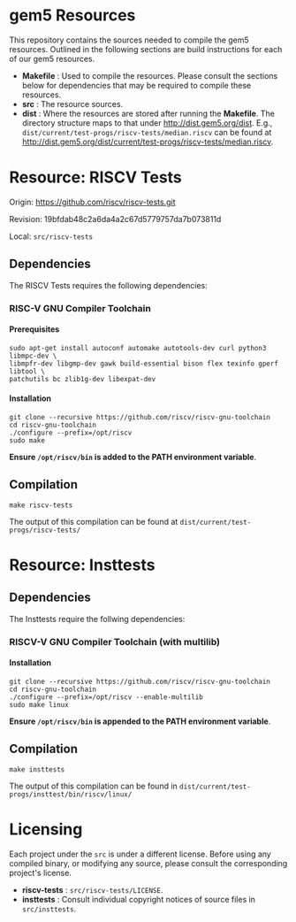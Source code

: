 # gem5 Resources

This repository contains the sources needed to compile the gem5 resources.
Outlined in the following sections are build instructions for each of our
gem5 resources.

* **Makefile** : Used to compile the resources. Please consult the sections
below for dependencies that may be required to compile these resources.
* **src** : The resource sources.
* **dist** : Where the resources are stored after running the **Makefile**.
The directory structure maps to that under http://dist.gem5.org/dist. E.g.,
`dist/current/test-progs/riscv-tests/median.riscv` can be found at
http://dist.gem5.org/dist/current/test-progs/riscv-tests/median.riscv.

# Resource: RISCV Tests

Origin: <https://github.com/riscv/riscv-tests.git>

Revision: 19bfdab48c2a6da4a2c67d5779757da7b073811d

Local: `src/riscv-tests`

## Dependencies

The RISCV Tests requires the following dependencies:

### RISC-V GNU Compiler Toolchain

#### Prerequisites

```
sudo apt-get install autoconf automake autotools-dev curl python3 libmpc-dev \
libmpfr-dev libgmp-dev gawk build-essential bison flex texinfo gperf libtool \
patchutils bc zlib1g-dev libexpat-dev
```

#### Installation

```
git clone --recursive https://github.com/riscv/riscv-gnu-toolchain
cd riscv-gnu-toolchain
./configure --prefix=/opt/riscv
sudo make
```

**Ensure `/opt/riscv/bin` is added to the PATH environment variable**.


## Compilation

```
make riscv-tests
```
The output of this compilation can be found at
`dist/current/test-progs/riscv-tests/`

# Resource: Insttests

## Dependencies

The Insttests require the follwing dependencies:

### RISCV-V GNU Compiler Toolchain (with multilib)

#### Installation

```
git clone --recursive https://github.com/riscv/riscv-gnu-toolchain
cd riscv-gnu-toolchain
./configure --prefix=/opt/riscv --enable-multilib
sudo make linux
```

**Ensure `/opt/riscv/bin` is appended to the PATH environment variable**.

## Compilation

```
make insttests
```

The output of this compilation can be found in
`dist/current/test-progs/insttest/bin/riscv/linux/`

# Licensing

Each project under the `src` is under a different license. Before using
any compiled binary, or modifying any source, please consult the corresponding
project's license.

* **riscv-tests** : `src/riscv-tests/LICENSE`.
* **insttests** : Consult individual copyright notices of source files in
`src/insttests`.
